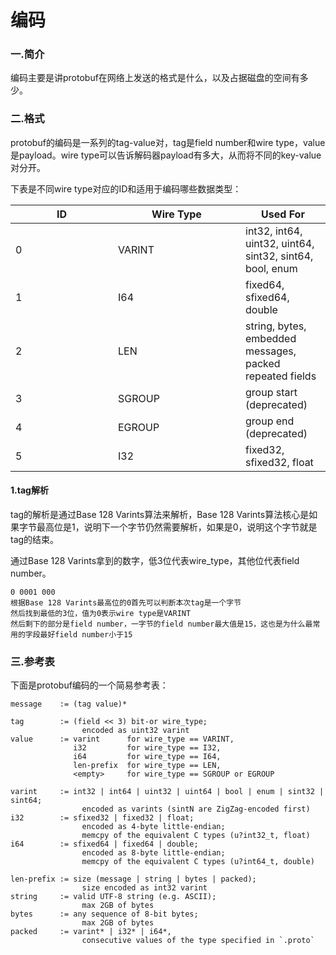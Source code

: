 # 编码

### 一.简介

编码主要是讲protobuf在网络上发送的格式是什么，以及占据磁盘的空间有多少。

### 二.格式

protobuf的编码是一系列的tag-value对，tag是field number和wire type，value是payload。wire type可以告诉解码器payload有多大，从而将不同的key-value对分开。

下表是不同wire type对应的ID和适用于编码哪些数据类型：

<table><thead><tr><th width="148">ID</th><th width="188">Wire Type</th><th>Used For</th></tr></thead><tbody><tr><td>0</td><td>VARINT</td><td>int32, int64, uint32, uint64, sint32, sint64, bool, enum</td></tr><tr><td>1</td><td>I64</td><td>fixed64, sfixed64, double</td></tr><tr><td>2</td><td>LEN</td><td>string, bytes, embedded messages, packed repeated fields</td></tr><tr><td>3</td><td>SGROUP</td><td>group start (deprecated)</td></tr><tr><td>4</td><td>EGROUP</td><td>group end (deprecated)</td></tr><tr><td>5</td><td>I32</td><td>fixed32, sfixed32, float</td></tr></tbody></table>

#### 1.tag解析

tag的解析是通过Base 128 Varints算法来解析，Base 128 Varints算法核心是如果字节最高位是1，说明下一个字节仍然需要解析，如果是0，说明这个字节就是tag的结束。

通过Base 128 Varints拿到的数字，低3位代表wire\_type，其他位代表field number。

```
0 0001 000
根据Base 128 Varints最高位的0首先可以判断本次tag是一个字节
然后找到最低的3位，值为0表示wire type是VARINT
然后剩下的部分是field number，一字节的field number最大值是15，这也是为什么最常用的字段最好field number小于15
```

### 三.参考表

下面是protobuf编码的一个简易参考表：

```gdscript3
message    := (tag value)*

tag        := (field << 3) bit-or wire_type;
                encoded as uint32 varint
value      := varint      for wire_type == VARINT,
              i32         for wire_type == I32,
              i64         for wire_type == I64,
              len-prefix  for wire_type == LEN,
              <empty>     for wire_type == SGROUP or EGROUP

varint     := int32 | int64 | uint32 | uint64 | bool | enum | sint32 | sint64;
                encoded as varints (sintN are ZigZag-encoded first)
i32        := sfixed32 | fixed32 | float;
                encoded as 4-byte little-endian;
                memcpy of the equivalent C types (u?int32_t, float)
i64        := sfixed64 | fixed64 | double;
                encoded as 8-byte little-endian;
                memcpy of the equivalent C types (u?int64_t, double)

len-prefix := size (message | string | bytes | packed);
                size encoded as int32 varint
string     := valid UTF-8 string (e.g. ASCII);
                max 2GB of bytes
bytes      := any sequence of 8-bit bytes;
                max 2GB of bytes
packed     := varint* | i32* | i64*,
                consecutive values of the type specified in `.proto`
```
